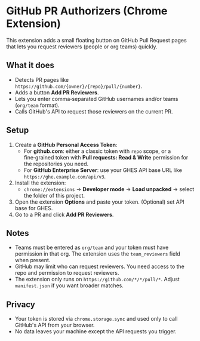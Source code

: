 
# GitHub PR Authorizers (Chrome Extension)

This extension adds a small floating button on GitHub Pull Request pages that lets you request reviewers (people or org teams) quickly.

## What it does
- Detects PR pages like `https://github.com/{owner}/{repo}/pull/{number}`.
- Adds a button **Add PR Reviewers**.
- Lets you enter comma‑separated GitHub usernames and/or teams (`org/team` format).
- Calls GitHub's API to request those reviewers on the current PR.

## Setup
1. Create a **GitHub Personal Access Token**:
   - For **github.com**: either a classic token with `repo` scope, or a fine‑grained token with **Pull requests: Read & Write** permission for the repositories you need.
   - For **GitHub Enterprise Server**: use your GHES API base URL like `https://ghe.example.com/api/v3`.
2. Install the extension:
   - `chrome://extensions` → **Developer mode** → **Load unpacked** → select the folder of this project.
3. Open the extension **Options** and paste your token. (Optional) set API base for GHES.
4. Go to a PR and click **Add PR Reviewers**.

## Notes
- Teams must be entered as `org/team` and your token must have permission in that org. The extension uses the `team_reviewers` field when present.
- GitHub may limit who can request reviewers. You need access to the repo and permission to request reviewers.
- The extension only runs on `https://github.com/*/*/pull/*`. Adjust `manifest.json` if you want broader matches.

## Privacy
- Your token is stored via `chrome.storage.sync` and used only to call GitHub's API from your browser.
- No data leaves your machine except the API requests you trigger.
